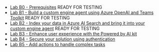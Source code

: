 - [Lab B0 - Prerequisites](/copilot-ethical-hack-lab/pages/custom-engine/00-prerequisites) READY FOR TESTING
- [Lab B1 - Build a custom engine agent using Azure OpenAI and Teams Toolkit](/copilot-ethical-hack-lab/pages/custom-engine/01-custom-engine-agent) READY FOR TESTING
- [Lab B2 - Index your data in Azure AI Search and bring it into your custom engine agent](/copilot-ethical-hack-lab/pages/custom-engine/02-rag) READY FOR TESTING
 - [Lab B3 - Enhance user experience with the Powered by AI kit](/copilot-ethical-hack-lab/pages/custom-engine/03-powered-by-ai) 
- [Lab B4 - Secure your solution using authentication](/copilot-ethical-hack-lab/pages/custom-engine/04-authentication)
- [Lab B5 - Add actions to handle complex tasks](/copilot-ethical-hack-lab/pages/custom-engine/05-actions)
